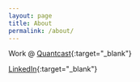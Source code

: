 ```yaml
---
layout: page
title: About
permalink: /about/
---
```


Work @ [Quantcast](https://quantcast.com){:target="_blank"}

[LinkedIn](https://linkedin.com/in/wenfengzhuo){:target="_blank"}

